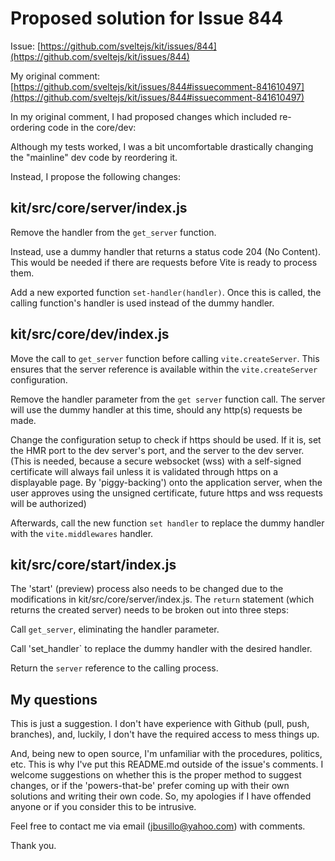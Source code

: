 # Proposed solution for Issue 844

Issue:      [https://github.com/sveltejs/kit/issues/844](https://github.com/sveltejs/kit/issues/844)

My original comment: [https://github.com/sveltejs/kit/issues/844#issuecomment-841610497](https://github.com/sveltejs/kit/issues/844#issuecomment-841610497)

In my original comment, I had proposed changes which included re-ordering code in the core/dev:

Although my tests worked, I was a bit uncomfortable drastically changing the "mainline" dev code by reordering it.

Instead, I propose the following changes:

## kit/src/core/server/index.js
Remove the handler from the `get_server` function.
    
Instead, use a dummy handler that returns a status code 204 (No Content).  This would be needed if there are requests before Vite is ready to process them.

Add a new exported function `set-handler(handler)`.  Once this is called, the calling function's handler is used instead of the dummy handler.

## kit/src/core/dev/index.js

 Move the call to `get_server` function before calling `vite.createServer`.  This ensures that the server reference is available within the `vite.createServer` configuration.

 Remove the handler parameter from the `get server` function call.  The server will use the dummy handler at this time, should any http(s) requests be made.

 Change the configuration setup to check if https should be used.  If it is, set the HMR port to the dev server's port, and the server to the dev server.  (This is needed, because a secure websocket (wss) with a self-signed certificate will always fail unless it is validated through https on a displayable page.  By 'piggy-backing') onto the application server, when the user approves using the unsigned certificate, future https and wss requests will be authorized)

 Afterwards, call the new function `set handler` to replace the dummy handler with the `vite.middlewares` handler.

## kit/src/core/start/index.js

The 'start' (preview) process also needs to be changed due to the modifications in kit/src/core/server/index.js.  The `return` statement (which returns the created server) needs to be broken out into three steps:

Call `get_server`, eliminating the handler parameter.

Call 'set_handler` to replace the dummy handler with the desired handler.

Return the `server` reference to the calling process.

## My questions

This is just a suggestion.  I don't have experience with Github (pull, push, branches), and, luckily, I don't have the required access to mess things up.

And, being new to open source, I'm unfamiliar with the procedures, politics, etc.  This is why I've put this README.md outside of the issue's comments.  I welcome suggestions on whether this is the proper method to suggest changes, or if the 'powers-that-be' prefer coming up with their own solutions and writing their own code.  So, my apologies if I have offended anyone or if you consider this to be intrusive.

Feel free to contact me via email (jbusillo@yahoo.com) with comments.

Thank you.

